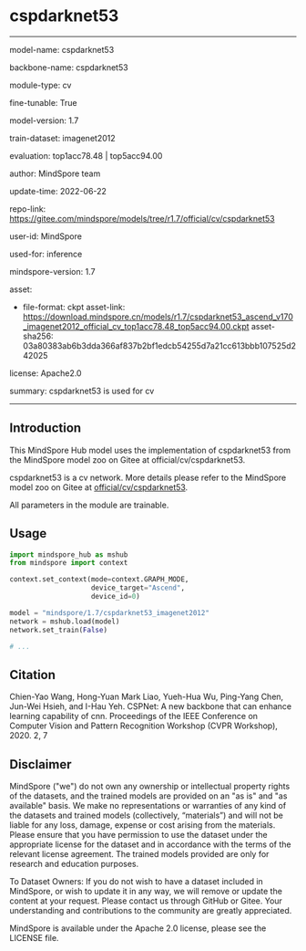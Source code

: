 # cspdarknet53

---

model-name: cspdarknet53

backbone-name: cspdarknet53

module-type: cv

fine-tunable: True

model-version: 1.7

train-dataset: imagenet2012

evaluation: top1acc78.48 | top5acc94.00

author: MindSpore team

update-time: 2022-06-22

repo-link: <https://gitee.com/mindspore/models/tree/r1.7/official/cv/cspdarknet53>

user-id: MindSpore

used-for: inference

mindspore-version: 1.7

asset:

-
    file-format: ckpt
    asset-link: <https://download.mindspore.cn/models/r1.7/cspdarknet53_ascend_v170_imagenet2012_official_cv_top1acc78.48_top5acc94.00.ckpt>
    asset-sha256: 03a80383ab6b3dda366af837b2bf1edcb54255d7a21cc613bbb107525d242025

license: Apache2.0

summary: cspdarknet53 is used for cv

---

## Introduction

This MindSpore Hub model uses the implementation of cspdarknet53 from the MindSpore model zoo on Gitee at official/cv/cspdarknet53.

cspdarknet53 is a cv network. More details please refer to the MindSpore model zoo on Gitee at [official/cv/cspdarknet53](https://gitee.com/mindspore/models/blob/r1.7/official/cv/cspdarknet53/README.md).

All parameters in the module are trainable.

## Usage

```python
import mindspore_hub as mshub
from mindspore import context

context.set_context(mode=context.GRAPH_MODE,
                    device_target="Ascend",
                    device_id=0)

model = "mindspore/1.7/cspdarknet53_imagenet2012"
network = mshub.load(model)
network.set_train(False)

# ...
```

## Citation

Chien-Yao Wang, Hong-Yuan Mark Liao, Yueh-Hua Wu, Ping-Yang Chen, Jun-Wei Hsieh, and I-Hau Yeh. CSPNet: A new backbone that can enhance learning capability of cnn. Proceedings of the IEEE Conference on Computer Vision and Pattern Recognition Workshop (CVPR Workshop), 2020. 2, 7

## Disclaimer

MindSpore ("we") do not own any ownership or intellectual property rights of the datasets, and the trained models are provided on an "as is" and "as available" basis. We make no representations or warranties of any kind of the datasets and trained models (collectively, “materials”) and will not be liable for any loss, damage, expense or cost arising from the materials. Please ensure that you have permission to use the dataset under the appropriate license for the dataset and in accordance with the terms of the relevant license agreement. The trained models provided are only for research and education purposes.

To Dataset Owners: If you do not wish to have a dataset included in MindSpore, or wish to update it in any way, we will remove or update the content at your request. Please contact us through GitHub or Gitee. Your understanding and contributions to the community are greatly appreciated.

MindSpore is available under the Apache 2.0 license, please see the LICENSE file.
